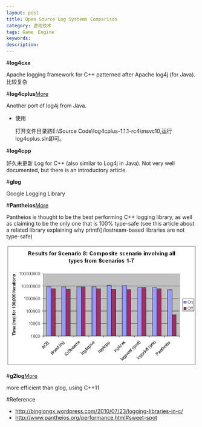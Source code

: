 ```yaml
---
layout: post
title: Open Source Log Systems Comparison
category: 游戏技术
tags: Game　Engine
keywords: 
description: 
---
```

#**log4cxx**

Apache logging framework for C++ patterned after Apache log4j (for Java).
比较复杂


#**log4cplus**[More](http://log4cplus.sourceforge.net/)


Another port of log4j from Java.

* 使用
  
  打开文件目录路E:\\Source Code\\log4cplus-1.1.1-rc4\\msvc10,运行log4cplus.sln即可。

#**log4cpp**

好久未更新
Log for C++ (also similar to Log4j in Java). Not very well documented, but there is an introductory article.

#**glog**


Google Logging Library

#**Pantheios**[More](http://stackoverflow.com/questions/439791/what-is-the-most-efficient-thread-safe-c-logger)

Pantheios is thought to be the best performing C++ logging library, as well as claiming to be the only one that is 100% type-safe (see this article about a related library explaining why printf()/iostream-based libraries are not type-safe)


![](/Resources/第三方库之开源日志库_1.png)


#**g2log**[More](http://www.codeproject.com/Articles/288827/g-log-An-efficient-asynchronous-logger-using-Cplus#TOC_part_2)


more efficient than glog, using C++11


#Reference
* <http://binglongx.wordpress.com/2010/07/23/logging-libraries-in-c/>
* <http://www.pantheios.org/performance.html#sweet-spot>